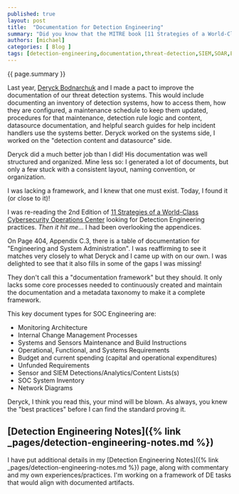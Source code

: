 ```yaml
---
published: true
layout: post
title:  "Documentation for Detection Engineering"
summary: "Did you know that the MITRE book [11 Strategies of a World-Class Cybersecurity Operations Center](https://www.mitre.org/news-insights/publication/11-strategies-world-class-cybersecurity-operations-center) has appendices outlining the documentation framework need for Security Operations. This includes Detection Engineering!"
authors: [michael]
categories: [ Blog ]
tags: [detection-engineering,documentation,threat-detection,SIEM,SOAR,EDR]
---
```

{{ page.summary }}

Last year, [Deryck Bodnarchuk](https://www.linkedin.com/in/deryck-bodnarchuk/) and I made a pact to improve the documentation of our threat detection systems. This would include documenting an inventory of detection systems, how to access them, how they are configured, a maintenance schedule to keep them updated, procedures for that maintenance, detection rule logic and content, datasource documentation, and helpful search guides for help incident handlers use the systems better. Deryck worked on the systems side, I worked on the "detection content and datasource" side.

Deryck did a much better job than I did! His documentation was well structured and organized. Mine less so: I generated a lot of documents, but only a few stuck with a consistent layout, naming convention, or organization.

I was lacking a framework, and I knew that one must exist. Today, I found it (or close to it)! 

I was re-reading the 2nd Edition of [11 Strategies of a World-Class Cybersecurity Operations Center](https://www.mitre.org/news-insights/publication/11-strategies-world-class-cybersecurity-operations-center) looking for Detection Engineering practices. *Then it hit me*... I had been overlooking the appendices.

On Page 404, Appendix C.3, there is a table of documentation for "Engineering and System Administration". I was reaffirming to see it matches very closely to what Deryck and I came up with on our own. I was delighted to see that it also fills in some of the gaps I was missing!

They don't call this a "documentation framework" but they should. It only lacks some core processes needed to continuously created and maintain the documentation and a metadata taxonomy to make it a complete framework. 

This key document types for SOC Engineering are:

- Monitoring Architecture
- Internal Change Management Processes
- Systems and Sensors Maintenance and Build Instructions
- Operational, Functional, and Systems Requirements
- Budget and current spending (capital and operational expenditures)
- Unfunded Requirements
- Sensor and SIEM Detections/Analytics/Content Lists(s)
- SOC System Inventory
- Network Diagrams

Deryck, I think you read this, your mind will be blown. As always, you knew the "best practices" before I can find the standard proving it.

## [Detection Engineering Notes]({% link _pages/detection-engineering-notes.md %})

I have put additional details in my [Detection Engineering Notes]({% link _pages/detection-engineering-notes.md %}) page, along with commentary and my own experiences/practices. I'm working on a framework of DE tasks that would align with documented artifacts. 

